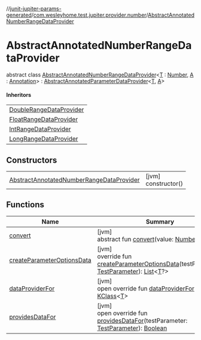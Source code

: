//[junit-jupiter-params-generated](../../../index.md)/[com.wesleyhome.test.jupiter.provider.number](../index.md)/[AbstractAnnotatedNumberRangeDataProvider](index.md)

# AbstractAnnotatedNumberRangeDataProvider

abstract class [AbstractAnnotatedNumberRangeDataProvider](index.md)&lt;[T](index.md) : [Number](https://kotlinlang.org/api/latest/jvm/stdlib/kotlin/-number/index.html), [A](index.md) : [Annotation](https://kotlinlang.org/api/latest/jvm/stdlib/kotlin/-annotation/index.html)&gt; : [AbstractAnnotatedParameterDataProvider](../../com.wesleyhome.test.jupiter.provider/-abstract-annotated-parameter-data-provider/index.md)&lt;[T](index.md), [A](index.md)&gt; 

#### Inheritors

| |
|---|
| [DoubleRangeDataProvider](../-double-range-data-provider/index.md) |
| [FloatRangeDataProvider](../-float-range-data-provider/index.md) |
| [IntRangeDataProvider](../-int-range-data-provider/index.md) |
| [LongRangeDataProvider](../-long-range-data-provider/index.md) |

## Constructors

| | |
|---|---|
| [AbstractAnnotatedNumberRangeDataProvider](-abstract-annotated-number-range-data-provider.md) | [jvm]<br>constructor() |

## Functions

| Name | Summary |
|---|---|
| [convert](convert.md) | [jvm]<br>abstract fun [convert](convert.md)(value: [Number](https://kotlinlang.org/api/latest/jvm/stdlib/kotlin/-number/index.html)): [T](index.md) |
| [createParameterOptionsData](create-parameter-options-data.md) | [jvm]<br>override fun [createParameterOptionsData](create-parameter-options-data.md)(testParameter: [TestParameter](../../com.wesleyhome.test.jupiter.provider/-test-parameter/index.md)): [List](https://kotlinlang.org/api/latest/jvm/stdlib/kotlin.collections/-list/index.html)&lt;[T](index.md)?&gt; |
| [dataProviderFor](../../com.wesleyhome.test.jupiter.provider/-abstract-parameter-data-provider/data-provider-for.md) | [jvm]<br>open override fun [dataProviderFor](../../com.wesleyhome.test.jupiter.provider/-abstract-parameter-data-provider/data-provider-for.md)(): [KClass](https://kotlinlang.org/api/latest/jvm/stdlib/kotlin.reflect/-k-class/index.html)&lt;[T](index.md)&gt; |
| [providesDataFor](../../com.wesleyhome.test.jupiter.provider/-abstract-annotated-parameter-data-provider/provides-data-for.md) | [jvm]<br>open override fun [providesDataFor](../../com.wesleyhome.test.jupiter.provider/-abstract-annotated-parameter-data-provider/provides-data-for.md)(testParameter: [TestParameter](../../com.wesleyhome.test.jupiter.provider/-test-parameter/index.md)): [Boolean](https://kotlinlang.org/api/latest/jvm/stdlib/kotlin/-boolean/index.html) |
